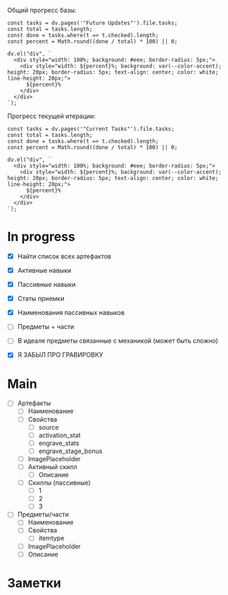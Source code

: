 Общий прогресс базы:
```dataviewjs
const tasks = dv.pages('"Future Updates"').file.tasks;
const total = tasks.length;
const done = tasks.where(t => t.checked).length;
const percent = Math.round((done / total) * 100) || 0;

dv.el("div", `
  <div style="width: 100%; background: #eee; border-radius: 5px;">
    <div style="width: ${percent}%; background: var(--color-accent); height: 20px; border-radius: 5px; text-align: center; color: white; line-height: 20px;">
      ${percent}%
    </div>
  </div>
`);
```

Прогресс текущей итерации:
```dataviewjs
const tasks = dv.pages('"Current Tasks"').file.tasks;
const total = tasks.length;
const done = tasks.where(t => t.checked).length;
const percent = Math.round((done / total) * 100) || 0;

dv.el("div", `
  <div style="width: 100%; background: #eee; border-radius: 5px;">
    <div style="width: ${percent}%; background: var(--color-accent); height: 20px; border-radius: 5px; text-align: center; color: white; line-height: 20px;">
      ${percent}%
    </div>
  </div>
`);
```
# In progress
- [x] Найти список всех артефактов
- [x] Активные навыки
- [x] Пассивные навыки
- [x] Статы приемки
- [x] Наименования пассивных навыков
- [ ] Предметы + части
- [ ] В идеале предметы связанные с механикой (может быть сложно)
- [x] Я ЗАБЫЛ ПРО ГРАВИРОВКУ


# Main
- [ ] Артефакты
	- [ ] Наименование
	- [ ] Свойства
		- [ ] source
		- [ ] activation_stat
		- [ ] engrave_stats
		- [ ] engrave_stage_bonus
	- [ ] ImagePlaceholder
	- [ ] Активный скилл
		- [ ] Описание
	- [ ] Скиллы (пассивные)
		- [ ] 1
		- [ ] 2
		- [ ] 3
- [ ] Предметы/части
	- [ ] Наименование
	- [ ] Свойства
		- [ ] itemtype
	- [ ] ImagePlaceholder
	- [ ] Описание
# Заметки


